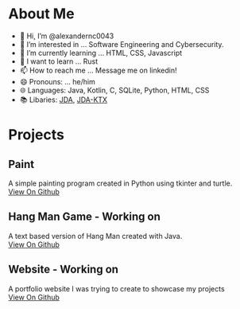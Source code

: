 <!-- https://github.com/rahul-jha98/github-stats-transparent
<p align="left">
  <img src="https://raw.githubusercontent.com/alexandernc0043/github-stats-transparent/output/generated/overview.svg"/>
  <img src="https://raw.githubusercontent.com/alexandernc0043/github-stats-transparent/output/generated/languages.svg"/>
</p>
 -->
# About Me
- 👋 Hi, I’m @alexandernc0043
- 👀 I’m interested in ... Software Engineering and Cybersecurity.
- 🌱 I’m currently learning ... HTML, CSS, Javascript
- 📖 I want to learn ...  Rust
- 📫 How to reach me ... Message me on linkedin!
- 😄 Pronouns: ... he/him
- 🌐 Languages: Java, Kotlin, C, SQLite, Python, HTML, CSS
- 📚 Libaries: [JDA](https://github.com/discord-jda/JDA), [JDA-KTX](https://github.com/MinnDevelopment/jda-ktx)

<!---
alexandernc0043/alexandernc0043 is a ✨ special ✨ repository because its `README.md` (this file) appears on your GitHub profile.
You can click the Preview link to take a look at your changes.
--->

# Projects

## Paint 

A simple painting program created in Python using tkinter and turtle.\
[View On Github](https://github.com/alexandernc0043/Paint-Program)

## Hang Man Game - Working on

A text based version of Hang Man created with Java.\
[View On Github](https://github.com/alexandernc0043/HangMan)

## Website - Working on

A portfolio website I was trying to create to showcase my projects\
[View On Github](https://github.com/alexandernc0043/alexandernc0043.github.io)

